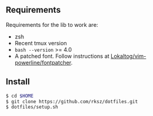 ## Requirements
Requirements for the lib to work are:

* zsh
* Recent tmux version
* `bash --version` >= 4.0
* A patched font. Follow instructions at [Lokaltog/vim-powerline/fontpatcher](https://github.com/Lokaltog/vim-powerline/tree/develop/fontpatcher).

## Install

```bash
$ cd $HOME
$ git clone https://github.com/rksz/dotfiles.git
$ dotfiles/setup.sh
```


